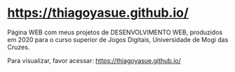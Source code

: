 # https://thiagoyasue.github.io/
Página WEB com meus projetos de DESENVOLVIMENTO WEB, produzidos em 2020 para o curso superior de Jogos Digitais, Universidade de Mogi das Cruzes.

Para visualizar, favor acessar: https://thiagoyasue.github.io/

